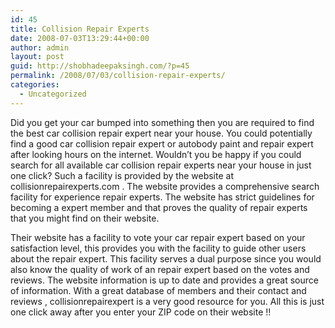 ```yaml
---
id: 45
title: Collision Repair Experts
date: 2008-07-03T13:29:44+00:00
author: admin
layout: post
guid: http://shobhadeepaksingh.com/?p=45
permalink: /2008/07/03/collision-repair-experts/
categories:
  - Uncategorized
---
```

Did you get your car bumped into something then you are required to find the best car collision repair expert near your house. You could potentially find a good car collision repair expert or autobody paint and repair expert after looking hours on the internet. Wouldn&#8217;t you be happy if you could search for all available car collision repair experts near your house in just one click? Such a facility is provided by the website at collisionrepairexperts.com . The website provides a comprehensive search facility for experience repair experts. The website has strict guidelines for becoming a expert member and that proves the quality of repair experts that you might find on their website.

Their website has a facility to vote your car repair expert based on your satisfaction level, this provides you with the facility to guide other users about the repair expert. This facility serves a dual purpose since you would also know the quality of work of an repair expert based on the votes and reviews. The website information is up to date and provides a great source of information. With a great database of members and their contact and reviews , collisionrepairexpert is a very good resource for you. All this is just one click away after you enter your ZIP code on their website !!